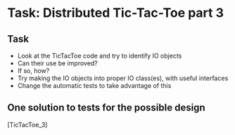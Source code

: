 # Task: Distributed Tic-Tac-Toe part 3

## Task
- Look at the TicTacToe code and try to identify IO objects
- Can their use be improved?
- If so, how?
- Try making the IO objects into proper IO class(es), with useful interfaces
- Change the automatic tests to take advantage of this

## One solution to tests for the possible design
[TicTacToe_3]
